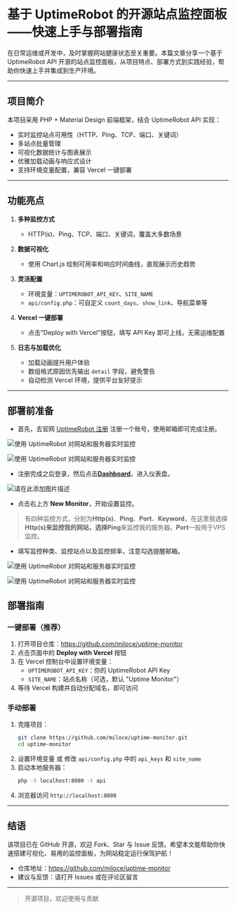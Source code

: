 # 基于 UptimeRobot 的开源站点监控面板——快速上手与部署指南

在日常运维或开发中，及时掌握网站健康状态至关重要。本篇文章分享一个基于 UptimeRobot API 开源的站点监控面板，从项目特点、部署方式到实践经验，帮助你快速上手并集成到生产环境。

---

## 项目简介

本项目采用 PHP + Material Design 前端框架，结合 UptimeRobot API 实现：

- 实时监控站点可用性（HTTP、Ping、TCP、端口、关键词）
- 多站点批量管理
- 可视化数据统计与图表展示
- 优雅加载动画与响应式设计
- 支持环境变量配置，兼容 Vercel 一键部署

---

## 功能亮点

1. **多种监控方式**
   - HTTP(s)、Ping、TCP、端口、关键词，覆盖大多数场景

2. **数据可视化**
   - 使用 Chart.js 绘制可用率和响应时间曲线，直观展示历史趋势

3. **灵活配置**
   - 环境变量：`UPTIMEROBOT_API_KEY`、`SITE_NAME`
   - `api/config.php`：可自定义 `count_days`、`show_link`、导航菜单等

4. **Vercel 一键部署**
   - 点击"Deploy with Vercel"按钮，填写 API Key 即可上线，无需运维配置

5. **日志与加载优化**
   - 加载动画提升用户体验
   - 数组格式原因优先输出 `detail` 字段，避免警告
   - 自动检测 Vercel 环境，提供平台友好提示

---

## 部署前准备

- 首先，去官网 [UptimeRobot 注册](https://dashboard.uptimerobot.com/sign-up) 注册一个账号，使用邮箱即可完成注册。

![使用 UptimeRobot 对网站和服务器实时监控](https://developer-private-1258344699.cos.ap-guangzhou.myqcloud.com/column/article/8894132/20250512-2eb02d25.png?x-cos-security-token=3SX3PPDTOf91UeS5OoC7ySRDCMeHBR6a7a985bcccfd5559b247a350b93b19de7EzjO-X6QG-8k95XW-8XU-7tfnj5zbOleSrX0iDgkYXw1YLdv_nasZgnu5ZqHWQfxU_LLEjnWYdH7jIismy9A1jLgMHEyAJnuqBlPtSzC5hO3XpCnPvkoWM5LrmZ3cRANxSKpPOJEx0VGd1GgoYbu-3_uxy3tjUsnO7AuwhBuOBjf-DYAO-H2aUpGTphxYoa3XTWS5Dgg0nztVNLv2aAPQU_kSzsV2hvY-xIWVhAeyq_jOJEbSa5Yk-XmHhVvzbViuqzABmYSCgbnG8px3u4QKHa1F50UbpPu1IyBkre1Jxll6SyNmZuT28a2IgetZxJNnWqii6EV4J7c0eWnCO-ZezOo5GVZkToR3Q3D6tDt6DTMg2VJvcGujWRMcVlO3q8Z9M0_21jpyJRQojF0KMqC9w&q-sign-algorithm=sha1&q-ak=AKIDABAbHCXgI3PvvLs5bFsLN488FOQvdcibnpAAzOHRqjA4qgxtM6eCMmgHPkUjyk39&q-sign-time=1747064642%3B1747065242&q-key-time=1747064642%3B1747065242&q-header-list=host&q-url-param-list=x-cos-security-token&q-signature=0aa7c7aa8200967d3b8154db3745b6e17c536804&qc_blockWidth=769&qc_blockHeight=403)

![使用 UptimeRobot 对网站和服务器实时监控](https://developer-private-1258344699.cos.ap-guangzhou.myqcloud.com/column/article/8894132/20250512-1d640412.png?x-cos-security-token=OWhQ47A24OlizQSI1qQ3Jim9I2eNryMa8b22dd1844094596e749ef932105ecd3UCrZHMH8AEAGo-blWj1qdVA-lxUXy9vaRubmi4KAnq-kSc4yXSGKv5n1OAwIc2q68QzHVMfAcbazIl_wGv3ZK0JW_iGoUXa6jryGa3gpLJlYviHgvgrdLw5msdMt9iWYYBH324vlVS_VbsKGBaLTz2RyYyBNRvmOiD7thJUTcNgxc5WX2AYiClMIgCHx0kbEqCE5VetvItMO-_FXX3nFdU5czOH2L0nlJxYu_wl0ENMLmQtMxykGyhBMLvp62A1JfK7fmPsQblnRIok4_AEmAeMUKIuYqbiU3k8XFPe0au65c8DgOSsJZaiDsfNLM_eyIZHLWtz5Djma31W1s13hz_p0t2RYahs1zt89ovz5uJ6T3cOILkYa52Brh9jhFD4r4Vtp5gXdTZ9k1PftFdXIeA&q-sign-algorithm=sha1&q-ak=AKID5UamVPbRpggqOEYJpK87G5ZJhs5tHRdtcK58KIsu8lI6pBUEGOC5y5UPYZyOLpVz&q-sign-time=1747064642%3B1747065242&q-key-time=1747064642%3B1747065242&q-header-list=host&q-url-param-list=x-cos-security-token&q-signature=a4602bcd2ce310e0fcad8b29af5a41b3b49815bc&qc_blockWidth=769&qc_blockHeight=403)

- 注册完成之后登录，然后点击[**Dashboard**](https://dashboard.uptimerobot.com/)，进入仪表盘。

![请在此添加图片描述](https://developer-private-1258344699.cos.ap-guangzhou.myqcloud.com/column/article/8894132/20250512-da2b47e6.png?x-cos-security-token=3SX3PPDTOf91UeS5OoC7ySRDCMeHBR6a8e0011afe1c99a0f5d0c659224b850d0EzjO-X6QG-8k95XW-8XU-7tfnj5zbOleSrX0iDgkYXw1YLdv_nasZgnu5ZqHWQfxU_LLEjnWYdH7jIismy9A1jLgMHEyAJnuqBlPtSzC5hO3XpCnPvkoWM5LrmZ3cRANxSKpPOJEx0VGd1GgoYbu-3_uxy3tjUsnO7AuwhBuOBjf-DYAO-H2aUpGTphxYoa3XTWS5Dgg0nztVNLv2aAPQVfhfnwhB0vmvlvE9nU5o3xxeV81p4_zTbVGQlF72s9RnYDEQd_It_GARig42LD8OW0pWzGl7_lBmOYxR-IrzDPAgU11xQ43x4aGq6ZO7eX4GBEp8PscDhqHxt1Ok-biFfldZk3HIm6waqQM52uzqhlsV-PdMhRTYETKl9TMsbxVJW60ue1CrR7EK6yhKxbgpA&q-sign-algorithm=sha1&q-ak=AKID-dvKYRYdKVvNRKBhNNfhGIh1mBqfKe4Xxz3udcBMHA-U59-DczfhuC1pM55XhQeC&q-sign-time=1747064642%3B1747065242&q-key-time=1747064642%3B1747065242&q-header-list=host&q-url-param-list=x-cos-security-token&q-signature=8e7029c2c1068a6ddfd33a1d2041dae7bd9d6e51&qc_blockWidth=769&qc_blockHeight=385)

- 点击右上方 **New Monitor**，开始设置监控。

> 有四种监控方式，分别为**Http(s)**、**Ping**、**Port**、**Keyword**，在这里我选择**Http(s)**来监控我的网站，选择**Ping**来监控我的服务器。**Port**一般用于VPS监控。

- 填写监控种类、监控站点以及监控频率，注意勾选提醒邮箱。

![使用 UptimeRobot 对网站和服务器实时监控](https://developer-private-1258344699.cos.ap-guangzhou.myqcloud.com/column/article/8894132/20250512-11f01ebc.png?x-cos-security-token=OWhQ47A24OlizQSI1qQ3Jim9I2eNryMa932872c8f95f0739fc2ee57232bd040bUCrZHMH8AEAGo-blWj1qdVA-lxUXy9vaRubmi4KAnq-kSc4yXSGKv5n1OAwIc2q68QzHVMfAcbazIl_wGv3ZK0JW_iGoUXa6jryGa3gpLJlYviHgvgrdLw5msdMt9iWYYBH324vlVS_VbsKGBaLTz2RyYyBNRvmOiD7thJUTcNgxc5WX2AYiClMIgCHx0kbEqCE5VetvItMO-_FXX3nFdWDrR2l5bAP2dhlZnXTsjd4zrOE6ko436bTWe5EnDRnnSq9h1tr8kpePsUqVnTDil8yHwmQOKLvKA9Cz7l_qJ-CuFO9dcTxr6Lv8eyDcbQv4kcx7by_XFAT6gMBuz3QP7ScztwdWoMUbQlfQaosQG52a9x5JHBFQJqTRRCeLX6JmJFsFkbDc-f7CrpAbKzoVTg&q-sign-algorithm=sha1&q-ak=AKIDisYrgSddm-fLy_jn16oa-airkT1FFa445IzCzUcUFJAsb4oEt4K9ak4ffG_nkfLg&q-sign-time=1747064642%3B1747065242&q-key-time=1747064642%3B1747065242&q-header-list=host&q-url-param-list=x-cos-security-token&q-signature=90c5c3cb15bf959b9a8b20775f02399041cef821&qc_blockWidth=769&qc_blockHeight=399)

![使用 UptimeRobot 对网站和服务器实时监控](https://developer-private-1258344699.cos.ap-guangzhou.myqcloud.com/column/article/8894132/20250512-9f1d318c.png?x-cos-security-token=OWhQ47A24OlizQSI1qQ3Jim9I2eNryMaba0cb62dda7da71eee55e8a4412dd93fUCrZHMH8AEAGo-blWj1qdVA-lxUXy9vaRubmi4KAnq-kSc4yXSGKv5n1OAwIc2q68QzHVMfAcbazIl_wGv3ZK0JW_iGoUXa6jryGa3gpLJlYviHgvgrdLw5msdMt9iWYYBH324vlVS_VbsKGBaLTz2RyYyBNRvmOiD7thJUTcNgxc5WX2AYiClMIgCHx0kbEqCE5VetvItMO-_FXX3nFddvRRkjletWBNIc4ajvHAZHYuFOqIyRrx798EzWFYMuNtaMWFfWBvC7coWW_tTjH2iWV53-7CI-JythHuFoJ3HOqHSRd5U-BGvGauY3h4Pylxp6clKPheyE77zbZYs_DPoVyzbw4cJQl-woRparxNgWoPpBEbzTd_jkw3FyftfLmk_zUTyR7dxO1qiQNTiOviw&q-sign-altorithm=sha1&q-ak=AKIDIOe-0dYp1PaZMyW7d53_Vp5bXIm0kSo29PXm9CRzxNPiAIf6oK3hVSyJjs2bwXTs&q-sign-time=1747064642%3B1747065242&q-key-time=1747064642%3B1747065242&q-header-list=host&q-url-param-list=x-cos-security-token&q-signature=e4a79579f20e43aa7305b3fb72e9c23f98fba858&qc_blockWidth=769&qc_blockHeight=401)

## 部署指南

### 一键部署（推荐）

1. 打开项目仓库：<https://github.com/miloce/uptime-monitor>
2. 点击页面中的 **Deploy with Vercel** 按钮
3. 在 Vercel 控制台中设置环境变量：
   - `UPTIMEROBOT_API_KEY`：你的 UptimeRobot API Key
   - `SITE_NAME`：站点名称（可选，默认 "Uptime Monitor"）
4. 等待 Vercel 构建并自动分配域名，即可访问

### 手动部署

1. 克隆项目：
   ```bash
   git clone https://github.com/miloce/uptime-monitor.git
   cd uptime-monitor
   ```
2. 设置环境变量 或 修改 `api/config.php` 中的 `api_keys` 和 `site_name`
3. 启动本地服务器：
   ```bash
   php -S localhost:8000 -t api
   ```
4. 浏览器访问 `http://localhost:8000`


---

## 结语

该项目已在 GitHub 开源，欢迎 Fork、Star 与 Issue 反馈。希望本文能帮助你快速搭建可视化、易用的监控面板，为网站稳定运行保驾护航！

- 仓库地址：<https://github.com/miloce/uptime-monitor>
- 建议与反馈：请打开 Issues 或在评论区留言

---

> 开源项目，欢迎使用与贡献 